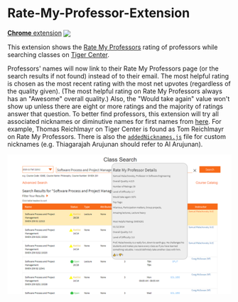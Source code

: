 # Rate-My-Professor-Extension

[**Chrome** extension](https://chrome.google.com/webstore/detail/rate-my-professors-for-ri/lcionigofpcbfpmnipnioapimoggnbda?hl=en&authuser=0) [<img valign="middle" src="https://img.shields.io/chrome-web-store/v/lcionigofpcbfpmnipnioapimoggnbda.svg?label=%20">](https://chrome.google.com/webstore/detail/rate-my-professors-for-ri/lcionigofpcbfpmnipnioapimoggnbda?hl=en&authuser=0)

This extension shows the [Rate My Professors](https://www.ratemyprofessors.com/) rating of professors while searching classes on [Tiger Center](https://tigercenter.rit.edu/tigerCenterApp/api/class-search).

Professors' names will now link to their Rate My Professors page (or the search results if not found) instead of to their email. The most helpful rating is chosen as the most recent rating with the most net upvotes (regardless of the quality given). (The most helpful rating on Rate My Professors always has an "Awesome" overall quality.) Also, the "Would take again" value won't show up unless there are eight or more ratings and the majority of ratings answer that question. To better find professors, this extension will try all associated nicknames or diminutive names for first names from [here](https://github.com/carltonnorthern/nickname-and-diminutive-names-lookup). For example, Thomas Reichlmayr on Tiger Center is found as Tom Reichlmayr on Rate My Professors. There is also the [`addedNicknames.js`](https://github.com/CalvinWu4/Rate-My-Professor-Extension/blob/master/addedNicknames.js) file for custom nicknames (e.g. Thiagarajah Arujunan should refer to Al Arujunan).

![Screenshot](images/screenshot.png)

